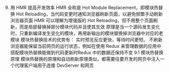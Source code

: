 9. 用 HMR 提高开发效率
HMR 全称是 Hot Module Replacement，即模块热替换
Hot Reloading，当代码变更时通知浏览器刷新页面，以避免频繁手动刷新浏览器页面
HMR 可以理解为增强版的 Hot Reloading，但不用整个页面刷新，而是局部替换掉部分模块代码并且使其生效
原理是当一个源码发生变化时，只重新编译发生变化的模块，再用新输出的模块替换掉浏览器中对应的老模块
模块热替换技术的优势有：
实时预览反应更快，等待时间更短。
不刷新浏览器能保留当前网页的运行状态，例如在使用 Redux 来管理数据的应用中搭配模块热替换能做到代码更新时Redux 中的数据还保持不变
9.1 模块热替换原理
模块热替换的原理和自动刷新原理类似，都需要往要开发的网页中注入一个代理客户端用于连接 DevServer 和网页